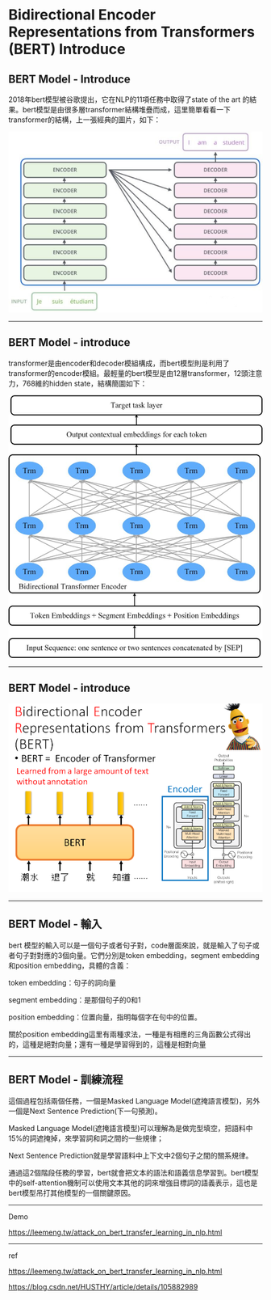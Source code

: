 # Bidirectional Encoder Representations from Transformers (BERT) Introduce



## BERT Model - Introduce

2018年bert模型被谷歌提出，它在NLP的11項任務中取得了state of the art 的結果。bert模型是由很多層transformer結構堆疊而成，這里簡單看看一下transformer的結構，上一張經典的圖片，如下：

![transformer-encoder_decoder2](img/transformer-encoder_decoder2.jpg)

---

## BERT Model - introduce

transformer是由encoder和decoder模組構成，而bert模型則是利用了transformer的encoder模組。最輕量的bert模型是由12層transformer，12頭注意力，768維的hidden state，結構簡圖如下：

<img src="img/Architecture-of-the-BERT-model.png" alt="Architecture-of-the-BERT-model" style="zoom:80%;" />

---

## BERT Model - introduce

![bert_intro](img/bert_intro.png)

---

## BERT Model - 輸入

bert 模型的輸入可以是一個句子或者句子對，code層面來說，就是輸入了句子或者句子對對應的3個向量。它們分別是token embedding，segment embedding和position embedding，具體的含義：

token embedding：句子的詞向量

segment embedding：是那個句子的0和1

position embedding：位置向量，指明每個字在句中的位置。

關於position embedding這里有兩種求法，一種是有相應的三角函數公式得出的，這種是絕對向量；還有一種是學習得到的，這種是相對向量

---

## BERT Model - 訓練流程

這個過程包括兩個任務，一個是Masked Language Model(遮掩語言模型)，另外一個是Next Sentence Prediction(下一句預測)。

Masked Language Model(遮掩語言模型)可以理解為是做完型填空，把語料中15%的詞遮掩掉，來學習詞和詞之間的一些規律；

Next Sentence Prediction就是學習語料中上下文中2個句子之間的關系規律。

通過這2個階段任務的學習，bert就會把文本的語法和語義信息學習到。bert模型中的self-attention機制可以使用文本其他的詞來增強目標詞的語義表示，這也是bert模型吊打其他模型的一個關鍵原因。

---

Demo

https://leemeng.tw/attack_on_bert_transfer_learning_in_nlp.html



---

ref

https://leemeng.tw/attack_on_bert_transfer_learning_in_nlp.html

https://blog.csdn.net/HUSTHY/article/details/105882989





